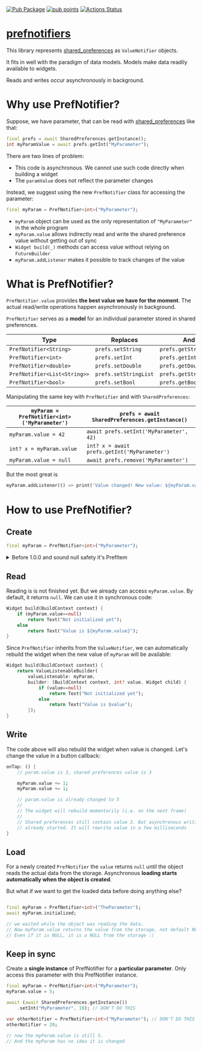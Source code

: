 [![Pub Package](https://img.shields.io/pub/v/prefnotifiers.svg)](https://pub.dev/packages/prefnotifiers)
[![pub points](https://badges.bar/prefnotifiers/pub%20points)](https://pub.dev/packages/prefnotifiers/score)
[![Actions Status](https://github.com/rtmigo/prefnotifiers.flutter/workflows/ci%20test/badge.svg?branch=master)](https://github.com/rtmigo/prefnotifiers.flutter/actions)

# [prefnotifiers](https://github.com/rtmigo/prefnotifiers)

This library represents [shared_preferences](https://pub.dev/packages/shared_preferences) as `ValueNotifier` objects.

It fits in well with the paradigm of data models. Models make data readily available to widgets.

Reads and writes occur asynchronously in background.

# Why use PrefNotifier?

Suppose, we have parameter, that can be read with [shared_preferences](https://pub.dev/packages/shared_preferences) like that:

``` dart
final prefs = await SharedPreferences.getInstance();
int myParamValue = await prefs.getInt("MyParameter");
```

There are two lines of problem:

- This code is asynchronous. We cannot use such code directly when building a widget
- The `paramValue` does not reflect the parameter changes

Instead, we suggest using the new `PrefNotifier` class for accessing the parameter:

``` dart
final myParam = PrefNotifier<int>("MyParameter");
```

- `myParam` object can be used as the only representation of `"MyParameter"` in the whole program
- `myParam.value` allows indirectly read and write the shared preference value without getting out of sync
- `Widget build(_)` methods can access value without relying on `FutureBuilder`
- `myParam.addListener` makes it possible to track changes of the value

# What is PrefNotifier?



`PrefNotifier.value` provides **the best value we have for the moment**. The actual read/write operations happen asynchronously in background.

`PrefNotifier` serves as a **model** for an individual parameter stored in shared preferences.

Type                         | Replaces | And | And 
-----------------------------|----------|-----|-------------------------------
`PrefNotifier<String>`       | `prefs.setString` | `prefs.getString` | `prefs.remove`
`PrefNotifier<int>`          | `prefs.setInt` | `prefs.getInt` | `prefs.remove`
`PrefNotifier<double>`       | `prefs.setDouble` | `prefs.getDouble` | `prefs.remove`
`PrefNotifier<List<String>>` | `prefs.setStringList` | `prefs.getStringList` | `prefs.remove`
`PrefNotifier<bool>`         | `prefs.setBool` | `prefs.getBool` | `prefs.remove`

Manipulating the same key with `PrefNotifier` and with `SharedPreferences`:

`myParam = PrefNotifier<int>('MyParameter')` | `prefs = await SharedPreferences.getInstance()`
--------------------------------|-----------------------------------------------
`myParam.value = 42`              | `await prefs.setInt('MyParameter', 42)`
`int? x = myParam.value`       | `int? x = await prefs.getInt('MyParameter')`
`myParam.value = null`         | `await prefs.remove('MyParameter')`

But the most great is

``` dart
myParam.addListener(() => print('Value changed! New value: ${myParam.value}');
```

# How to use PrefNotifier?

## Create 

``` dart
final myParam = PrefNotifier<int>("MyParameter");
```

<details>
    <summary>Before 1.0.0 and sound null safety it's PrefItem</summary>

``` dart
final myParam = PrefItem<int>(SharedPrefsStorage(), "MyParameter");
```

In newer version of the library `PrefItem` works as well. `PrefNotifier` is an easier to use alias.   

</details>


## Read 

Reading is is not finished yet. But we already can access `myParam.value`. By default, it returns `null`.
We can use it in synchronous code:

``` dart
Widget build(BuildContext context) {
    if (myParam.value==null)
        return Text("Not initialized yet");
    else
        return Text("Value is ${myParam.value}");
}
```

Since `PrefNotifier` inherits from the `ValueNotifier`, we can automatically 
rebuild the widget when the new value of `myParam` will be available:

``` dart
Widget build(BuildContext context) {
    return ValueListenableBuilder(
        valueListenable: myParam,
        builder: (BuildContext context, int? value, Widget child) {
            if (value==null)
                return Text("Not initialized yet");
            else
                return Text("Value is $value");
        });
}
```

## Write 

The code above will also rebuild the widget when value is changed. Let's change the value in a button callback:

``` dart
onTap: () {
    // param.value is 3, shared preferences value is 3

    myParam.value += 1;
    myParam.value += 1;

    // param.value is already changed to 5
    //
    // The widget will rebuild momentarily (i.e. on the next frame)
    //
    // Shared preferences still contain value 3. But asynchronous writing
    // already started. It will rewrite value in a few milliseconds
}
```

## Load

For a newly created `PrefNotifier` the `value` returns `null` until the object 
reads the actual data from the storage. Asynchronous **loading starts 
automatically when the object is created**.
 
But what if we want to get the loaded data before doing anything else?

``` dart

final myParam = PrefNotifier<int>("TheParameter");
await myParam.initialized;

// we waited while the object was reading the data.
// Now myParam.value returns the value from the storage, not default NULL.
// Even if it is NULL, it is a NULL from the storage :)

```

## Keep in sync

Create a **single instance** of PrefNotifier for a **particular 
parameter**. Only access this parameter with this PrefNotifier instance.

``` dart
final myParam = PrefNotifier<int>("MyParameter");
myParam.value = 5;

await (await SharedPreferences.getInstance())
    .setInt("MyParameter", 10); // DON'T DO THIS

var otherNotifier = PrefNotifier<int>("MyParameter"); // DON'T DO THIS
otherNotifier = 20;

// now the myParam.value is still 5.
// And the myParam has no idea it is changed
```
